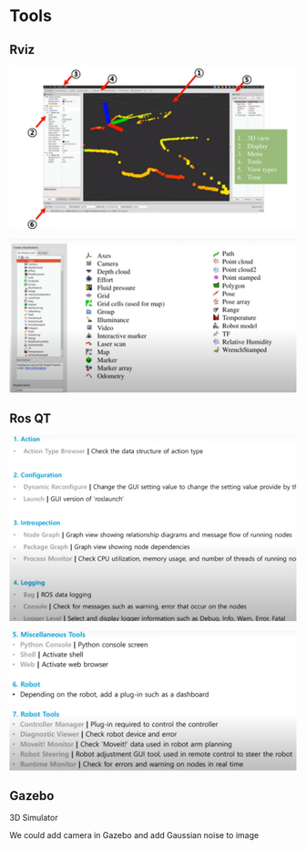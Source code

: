 # Tools

## Rviz

![Untitled](../../docs/ros/basics/Tools/Untitled.png)

![Untitled](../../docs/ros/basics/Tools/Untitled%201.png)

## Ros QT

![Untitled](../../docs/ros/basics/Tools/Untitled%202.png)

![Untitled](../../docs/ros/basics/Tools/Untitled%203.png)

## Gazebo

3D Simulator

We could add camera in Gazebo and add Gaussian noise to image